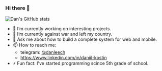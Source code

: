 ### Hi there 👋

![Dan's GitHub stats](https://github-readme-stats.vercel.app/api?username=dan-leech&count_private=true&include_all_commits=true&show_icons=true&hide=contribs)

- 🔭 I’m currently working on interesting projects.
- 🌱 I’m currently against war and left my country.
- 💬 Ask me about how to build a complete system for web and mobile.
- 📫 How to reach me: <ul><li>telegram: [@danleech](https://t.me/danleech)</li><li>https://www.linkedin.com/in/daniil-kostin</li></ul>
- ⚡ Fun fact: I've started programming scince 5th grade of school.
